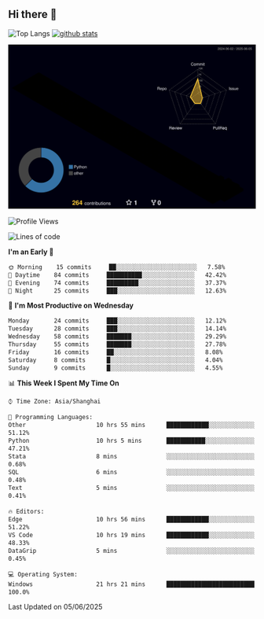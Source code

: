 ## Hi there 👋
<p align="left"> 
  <img alt="Top Langs" height="150px" src="https://github-readme-stats.vercel.app/api/top-langs/?username=Sierraki&layout=compact&show_icons=true&theme=onedark" />
  <a href="https://github.com/Sierraki/LC_Solve">
   <img alt="github stats"height="150px"  src="https://github-readme-stats.vercel.app/api/pin/?username=Sierraki&repo=LC_Solve&theme=onedark&show_icons=true" />
  </a>

![](./profile-3d-contrib/profile-night-rainbow.svg)

<!--START_SECTION:waka-->
![Profile Views](http://img.shields.io/badge/Profile%20Views-0-blue)

![Lines of code](https://img.shields.io/badge/From%20Hello%20World%20I%27ve%20Written-1638%20lines%20of%20code-blue)

**I'm an Early 🐤** 

```text
🌞 Morning    15 commits     ██░░░░░░░░░░░░░░░░░░░░░░░   7.58% 
🌆 Daytime    84 commits     ██████████░░░░░░░░░░░░░░░   42.42% 
🌃 Evening    74 commits     █████████░░░░░░░░░░░░░░░░   37.37% 
🌙 Night      25 commits     ███░░░░░░░░░░░░░░░░░░░░░░   12.63%

```
📅 **I'm Most Productive on Wednesday** 

```text
Monday       24 commits     ███░░░░░░░░░░░░░░░░░░░░░░   12.12% 
Tuesday      28 commits     ███░░░░░░░░░░░░░░░░░░░░░░   14.14% 
Wednesday    58 commits     ███████░░░░░░░░░░░░░░░░░░   29.29% 
Thursday     55 commits     ███████░░░░░░░░░░░░░░░░░░   27.78% 
Friday       16 commits     ██░░░░░░░░░░░░░░░░░░░░░░░   8.08% 
Saturday     8 commits      █░░░░░░░░░░░░░░░░░░░░░░░░   4.04% 
Sunday       9 commits      █░░░░░░░░░░░░░░░░░░░░░░░░   4.55%

```


📊 **This Week I Spent My Time On** 

```text
⌚︎ Time Zone: Asia/Shanghai

💬 Programming Languages: 
Other                    10 hrs 55 mins      ████████████░░░░░░░░░░░░░   51.12% 
Python                   10 hrs 5 mins       ███████████░░░░░░░░░░░░░░   47.21% 
Stata                    8 mins              ░░░░░░░░░░░░░░░░░░░░░░░░░   0.68% 
SQL                      6 mins              ░░░░░░░░░░░░░░░░░░░░░░░░░   0.48% 
Text                     5 mins              ░░░░░░░░░░░░░░░░░░░░░░░░░   0.41%

🔥 Editors: 
Edge                     10 hrs 56 mins      ████████████░░░░░░░░░░░░░   51.22% 
VS Code                  10 hrs 19 mins      ████████████░░░░░░░░░░░░░   48.33% 
DataGrip                 5 mins              ░░░░░░░░░░░░░░░░░░░░░░░░░   0.45%

💻 Operating System: 
Windows                  21 hrs 21 mins      █████████████████████████   100.0%

```


 Last Updated on 05/06/2025
<!--END_SECTION:waka-->
